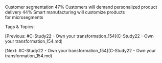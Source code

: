 Customer 
segmentation
47%  Customers will demand personalized product delivery
44% Smart manufacturing will customize products  
for microsegments

   Tags & Topics:
   

[Previous: #C-Study22 - Own your transformation_154](C-Study22 - Own your transformation_154.md)

[Next: #C-Study22 - Own your transformation_154](C-Study22 - Own your transformation_154.md)